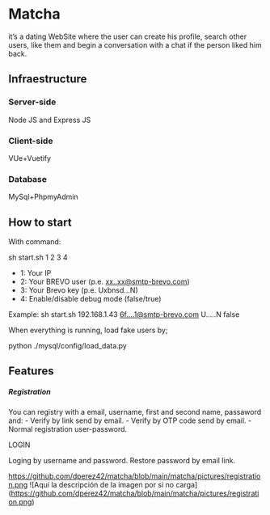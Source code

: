 # Matcha
it’s a dating WebSite where the user can create his profile, search other users, like them and begin a conversation with a chat if the person liked him back.

<h2>Infraestructure</h2>
<h3>Server-side</h3>Node JS and Express JS
<h3>Client-side</h3>VUe+Vuetify
<h3>Database</h3>MySql+PhpmyAdmin
<h2>How to start</h2>
With command:

sh start.sh 1 2 3 4

- 1: Your IP
- 2: Your BREVO user  (p.e. xx..xx@smtp-brevo.com)
- 3: Your Brevo key   (p.e. Uxbnsd...N)
- 4: Enable/disable debug mode (false/true)

Example: sh start.sh 192.168.1.43  6f....1@smtp-brevo.com U.....N false

When everything is running, load fake users by;

python ./mysql/config/load_data.py

<h2>Features</h2>
<h5>Registration</h5>
You can registry with a email, username, first and second name, passaword and:
- Verify by link send by email.
- Verify by OTP code send by email.
- Normal registration user-password.

LOGIN

Loging by username and password. Restore password by email link.

<span>https://github.com/dperez42/matcha/blob/main/matcha/pictures/registration.png<span>
<span>![</span><span>Aquí la descripción de la imagen por si no carga</span><span>]</span><span>(</span><span>https://github.com/dperez42/matcha/blob/main/matcha/pictures/registration.png</span><span>)</span>
